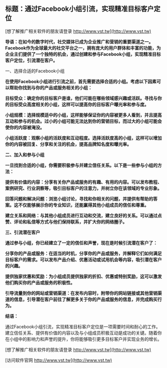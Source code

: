 ## **标题：通过Facebook小组引流，实现精准目标客户定位**

[想了解推广相关软件的朋友请登录 http://www.vst.tw](http://www.vst.tw)

**导语：在如今的数字时代，社交媒体已成为企业推广和营销的重要渠道之一。Facebook作为全球最大的社交平台之一，拥有庞大的用户群体和丰富的功能，为企业主们提供了一个独特的机会，通过创建和参与Facebook小组，实现精准目标客户定位，引流潜在客户。**

一、选择合适的Facebook小组

**在使用Facebook小组进行引流之前，首先需要选择合适的小组。考虑以下因素可以帮助你找到与你的产品或服务相关的小组：**

**目标受众：确定你的目标客户是谁，他们可能在哪些领域感兴趣或活跃。寻找与你的目标受众高度相关的小组，这样可以提高你的目标客户曝光率和参与度。**

**小组规模：选择规模适中的小组，这样能够保证你的内容被更多人看到，并且提高互动和参与的机会。过小的小组可能无法达到你的营销目标，而过大的小组可能会使你的内容被淹没。**

**小组活跃度：观察小组的活跃度和互动程度。选择活跃度高的小组，这样可以增加你的内容被回复、分享和关注的机会，提高品牌知名度和曝光率。**

**二、加入和参与小组**

**一旦找到合适的小组，你需要积极参与并建立信任关系。以下是一些参与小组的方法：**

**提供有价值的内容：分享有关你产品或服务的有趣、有用的内容。可以发布教程、案例研究、行业洞察等，吸引目标客户的注意力，并树立你在该领域的专业形象。**

**回答问题和解决问题：浏览小组讨论，寻找和你相关的问题，并提供有帮助的答案。这不仅能够展示你的专业知识，还能赢得其他小组成员的信任和尊重。**

**建立关系和网络：与其他小组成员进行互动和交流，建立良好的关系。可以通过点赞、评论和私信等方式与他们保持联系，并扩大你的网络圈子。**

**三、引流潜在客户**

**通过参与小组，你已经建立了一定的信任和声誉，现在是时候引流潜在客户了：**

**分享你的产品或服务：在适当的时机，分享你的产品或服务，并解释它们如何满足目标客户的需求。可以发布产品介绍、优惠活动或试用机会等内容，吸引潜在客户的兴趣。**

**提供独家优惠和奖励：为小组成员提供独家的折扣、优惠或特别奖励，这可以激发他们购买你的产品或服务的积极性。**

**引导流量到你的网站或营销渠道：在发布内容时，附带你的网站链接或其他营销渠道的信息，引导潜在客户前往了解更多关于你的产品或服务的信息，并完成购买行为。**

**结语：**

通过Facebook小组引流，实现精准目标客户定位是一项需要时间和耐心的工作。建立信任关系、提供有价值的内容以及与小组成员积极互动是成功的关键。随着你在小组中的影响力和声誉的提升，你将能够吸引更多目标客户并实现业务的增长。

[想了解推广相关软件的朋友请登录 http://www.vst.tw](http://www.vst.tw)


[访问软件官网 http://www.vst.tw](http://www.vst.tw)
